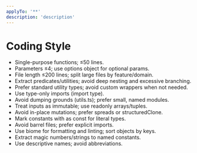 ```yaml
---
applyTo: '**'
description: 'description'
---
```


# Coding Style

- Single-purpose functions; ≤50 lines.
- Parameters ≤4; use options object for optional params.
- File length ≤200 lines; split large files by feature/domain.
- Extract predicates/utilities; avoid deep nesting and excessive branching.
- Prefer standard utility types; avoid custom wrappers when not needed.
- Use type-only imports (import type).
- Avoid dumping grounds (utils.ts); prefer small, named modules.
- Treat inputs as immutable; use readonly arrays/tuples.
- Avoid in-place mutations; prefer spreads or structuredClone.
- Mark constants with as const for literal types.
- Avoid barrel files; prefer explicit imports.
- Use biome for formatting and linting; sort objects by keys.
- Extract magic numbers/strings to named constants.
- Use descriptive names; avoid abbreviations.

